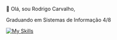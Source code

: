 👋 Olá, sou Rodrigo Carvalho,

Graduando em Sistemas de Informação 4/8

[![My Skills](https://skillicons.dev/icons?i=next,nodejs,ts,aws,prisma)](https://skillicons.dev)
